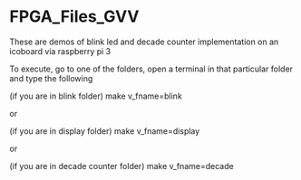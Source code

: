 # FPGA_Files_GVV

These are demos of blink led and decade counter implementation on an icoboard via raspberry pi 3

To execute, go to one of the folders, open a terminal in that particular folder and type the following

(if you are in blink folder)
make v_fname=blink

or 

(if you are in display folder)
make v_fname=display

or 

(if you are in decade counter folder)
make v_fname=decade
